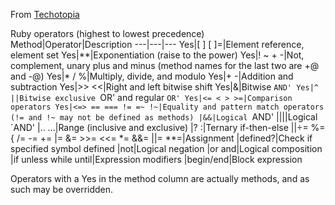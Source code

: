 From [Techotopia](https://www.techotopia.com/index.php/Ruby_Operator_Precedence)

Ruby operators (highest to lowest precedence)
Method|Operator|Description
---|---|---
Yes|[ ] [ ]=|Element reference, element set
Yes|**|Exponentiation (raise to the power)
Yes|! ~ + -|Not, complement, unary plus and minus (method names for the last two are +@ and -@)
Yes|* / %|Multiply, divide, and modulo
Yes|+ -|Addition and subtraction
Yes|>> <<|Right and left bitwise shift
Yes|&|Bitwise `AND'
Yes|^ ||Bitwise exclusive `OR' and regular `OR'
Yes|<= < > >=|Comparison operators
Yes|<=> == === != =~ !~|Equality and pattern match operators (!= and !~ may not be defined as methods)
|&&|Logical `AND'
|&#124;&#124;|Logical `AND'
|.. ...|Range (inclusive and exclusive)
|? :|Ternary if-then-else
||÷= %= { /= -= += |= &= >>= <<= *= &&= ||= **=|Assignment
|defined?|Check if specified symbol defined
|not|Logical negation
|or and|Logical composition
|if unless while until|Expression modifiers
|begin/end|Block expression

Operators with a Yes in the method column are actually methods, and as such may be overridden.